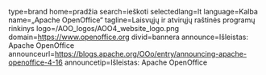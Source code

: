 type=brand
home=pradžia
search=ieškoti
selectedlang=lt
language=Kalba
name=„Apache OpenOffice“
tagline=Laisvųjų ir atvirųjų raštinės programų rinkinys
logo=/AOO_logos/AOO4_website_logo.png
domain=https://www.openoffice.org
divid=bannera
announce=Išleistas: Apache OpenOffice
announceurl=https://blogs.apache.org/OOo/entry/announcing-apache-openoffice-4-16
announcetip=Išleistas: Apache OpenOffice
~~~~~~
